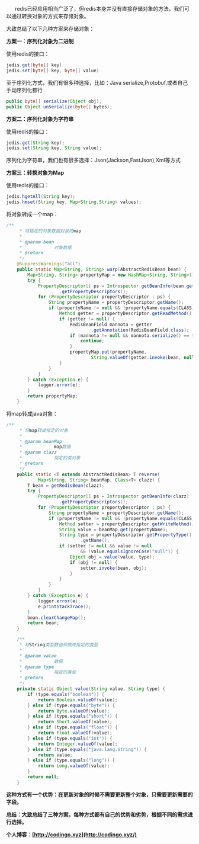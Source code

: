 ﻿      redis已经应用相当广泛了，但redis本身并没有直接存储对象的方法，我们可以通过转换对象的方式来存储对象。

大致总结了以下几种方案来存储对象：

**方案一：序列化对象为二进制**

使用redis的接口：

```java
jedis.get(byte[] key)
jedis.set(byte[] key, byte[] value)
```

至于序列化方式，我们有很多种选择，比如：Java serialize,Protobuf,或者自己手动序列化都行

```java
public byte[] serialize(Object obj);
public Object unSerialize(byte[] bytes);
```

**方案二：序列化对象为字符串**

使用redis的接口：

```java
jedis.get(String key);
jedis.set(String key, String value);
```

序列化为字符串，我们也有很多选择：Json(Jackson,FastJson),Xml等方式

**方案三：转换对象为Map**

使用redis的接口：

```java
jedis.hgetAll(String key);
jedis.hmset(String key, Map<String,String> values);
```

将对象转成一个map：

```java
/**
	 * 将指定的对象数据封装成map
	 * 
	 * @param bean
	 *            对象数据
	 * @return
	 */
	@SuppressWarnings("all")
	public static Map<String, String> warp(AbstractRedisBean bean) {
		Map<String, String> propertyMap = new HashMap<String, String>();
		try {
			PropertyDescriptor[] ps = Introspector.getBeanInfo(bean.getClass())
					.getPropertyDescriptors();
			for (PropertyDescriptor propertyDescriptor : ps) {
				String propertyName = propertyDescriptor.getName();
				if (propertyName != null && !propertyName.equals(CLASS)) {
					Method getter = propertyDescriptor.getReadMethod();
					if (getter != null) {
						RedisBeanField mannota = getter
								.getAnnotation(RedisBeanField.class);
						if (mannota != null && mannota.serialize() == false) {
							continue;
						}
						propertyMap.put(propertyName,
								String.valueOf(getter.invoke(bean, null)));
					}
				}
			}
		} catch (Exception e) {
			logger.error(e);
		}
		return propertyMap;
	}
```

将map转成java对象：

```java
/**
	 * 将map转成指定的对象
	 * 
	 * @param beanMap
	 *            map数据
	 * @param clazz
	 *            指定的类对象
	 * @return
	 */
	public static <T extends AbstractRedisBean> T reverse(
			Map<String, String> beanMap, Class<T> clazz) {
		T bean = getRedisBean(clazz);
		try {
			PropertyDescriptor[] ps = Introspector.getBeanInfo(clazz)
					.getPropertyDescriptors();
			for (PropertyDescriptor propertyDescriptor : ps) {
				String propertyName = propertyDescriptor.getName();
				if (propertyName != null && !propertyName.equals(CLASS)) {
					Method setter = propertyDescriptor.getWriteMethod();
					String value = beanMap.get(propertyName);
					String type = propertyDescriptor.getPropertyType()
							.getName();
					if (setter != null && value != null
							&& !value.equalsIgnoreCase("null")) {
						Object obj = value(value, type);
						if (obj != null) {
							setter.invoke(bean, obj);
						}
					}
				}
			}
		} catch (Exception e) {
			logger.error(e);
			e.printStackTrace();
		}
		bean.clearChangeMap();
		return bean;
	}

	/**
	 * 将String类型数值转换成指定的类型
	 * 
	 * @param value
	 *            数值
	 * @param type
	 *            指定的类型
	 * @return
	 */
	private static Object value(String value, String type) {
		if (type.equals("boolean")) {
			return Boolean.valueOf(value);
		} else if (type.equals("byte")) {
			return Byte.valueOf(value);
		} else if (type.equals("short")) {
			return Short.valueOf(value);
		} else if (type.equals("float")) {
			return Float.valueOf(value);
		} else if (type.equals("int")) {
			return Integer.valueOf(value);
		} else if (type.equals("java.lang.String")) {
			return value;
		} else if (type.equals("long")) {
			return Long.valueOf(value);
		}
		return null;
	}
```

**这种方式有一个优势：在更新对象的时候不需要更新整个对象，只需要更新需要的字段。**

**总结：大致总结了三种方案，每种方式都有自己的优势和劣势，根据不同的需求进行选择。**

**个人博客：[http://codingo.xyz](http://codingo.xyz/)**